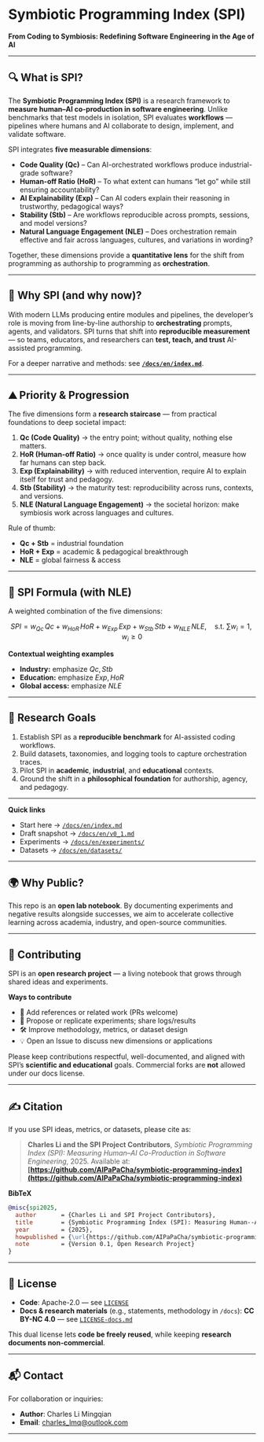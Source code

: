 # Symbiotic Programming Index (SPI)

**From Coding to Symbiosis: Redefining Software Engineering in the Age of AI**

---

## 🔍 What is SPI?

The **Symbiotic Programming Index (SPI)** is a research framework to **measure human–AI co-production in software engineering**.
Unlike benchmarks that test models in isolation, SPI evaluates **workflows** — pipelines where humans and AI collaborate to design, implement, and validate software.

SPI integrates **five measurable dimensions**:

* **Code Quality (Qc)** – Can AI-orchestrated workflows produce industrial-grade software?
* **Human-off Ratio (HoR)** – To what extent can humans “let go” while still ensuring accountability?
* **AI Explainability (Exp)** – Can AI coders explain their reasoning in trustworthy, pedagogical ways?
* **Stability (Stb)** – Are workflows reproducible across prompts, sessions, and model versions?
* **Natural Language Engagement (NLE)** – Does orchestration remain effective and fair across languages, cultures, and variations in wording?

Together, these dimensions provide a **quantitative lens** for the shift from programming as authorship to programming as **orchestration**.

---

## 🧭 Why SPI (and why now)?

With modern LLMs producing entire modules and pipelines, the developer’s role is moving from line-by-line authorship to **orchestrating** prompts, agents, and validators.
SPI turns that shift into **reproducible measurement** — so teams, educators, and researchers can **test, teach, and trust** AI-assisted programming.

For a deeper narrative and methods: see **[`/docs/en/index.md`](./docs/en/index.md)**.

---

## ⛰️ Priority & Progression

The five dimensions form a **research staircase** — from practical foundations to deep societal impact:

1. **Qc (Code Quality)** → the entry point; without quality, nothing else matters.
2. **HoR (Human-off Ratio)** → once quality is under control, measure how far humans can step back.
3. **Exp (Explainability)** → with reduced intervention, require AI to explain itself for trust and pedagogy.
4. **Stb (Stability)** → the maturity test: reproducibility across runs, contexts, and versions.
5. **NLE (Natural Language Engagement)** → the societal horizon: make symbiosis work across languages and cultures.

Rule of thumb:

* **Qc + Stb** = industrial foundation
* **HoR + Exp** = academic & pedagogical breakthrough
* **NLE** = global fairness & access

---

## 📐 SPI Formula (with NLE)

A weighted combination of the five dimensions:

$$
SPI = w_{Qc}\,Qc + w_{HoR}\,HoR + w_{Exp}\,Exp + w_{Stb}\,Stb + w_{NLE}\,NLE,
\quad \text{s.t. } \sum w_i = 1,\; w_i \ge 0
$$

**Contextual weighting examples**

* **Industry:** emphasize $Qc, Stb$
* **Education:** emphasize $Exp, HoR$
* **Global access:** emphasize $NLE$

---

## 🎯 Research Goals

1. Establish SPI as a **reproducible benchmark** for AI-assisted coding workflows.
2. Build datasets, taxonomies, and logging tools to capture orchestration traces.
3. Pilot SPI in **academic**, **industrial**, and **educational** contexts.
4. Ground the shift in a **philosophical foundation** for authorship, agency, and pedagogy.

---

**Quick links**

* Start here → [`/docs/en/index.md`](./docs/en/index.md)
* Draft snapshot → [`/docs/en/v0_1.md`](./docs/en/v0_1.md)
* Experiments → [`/docs/en/experiments/`](./docs/en/experiments/)
* Datasets → [`/docs/en/datasets/`](./docs/en/datasets/)

---

## 🌍 Why Public?

This repo is an **open lab notebook**. By documenting experiments and negative results alongside successes, we aim to accelerate collective learning across academia, industry, and open-source communities.

---

## 🤝 Contributing

SPI is an **open research project** — a living notebook that grows through shared ideas and experiments.

**Ways to contribute**

* 📖 Add references or related work (PRs welcome)
* 🧪 Propose or replicate experiments; share logs/results
* 🛠️ Improve methodology, metrics, or dataset design
* 💡 Open an Issue to discuss new dimensions or applications

Please keep contributions respectful, well-documented, and aligned with SPI’s **scientific and educational** goals.
Commercial forks are **not** allowed under our docs license.

---

## ✍️ Citation

If you use SPI ideas, metrics, or datasets, please cite as:

> **Charles Li and the SPI Project Contributors**,
> *Symbiotic Programming Index (SPI): Measuring Human–AI Co-Production in Software Engineering*, 2025.
> Available at: **[https://github.com/AIPaPaCha/symbiotic-programming-index](https://github.com/AIPaPaCha/symbiotic-programming-index)**

**BibTeX**

```bibtex
@misc{spi2025,
  author       = {Charles Li and SPI Project Contributors},
  title        = {Symbiotic Programming Index (SPI): Measuring Human--AI Co-Production in Software Engineering},
  year         = {2025},
  howpublished = {\url{https://github.com/AIPaPaCha/symbiotic-programming-index}},
  note         = {Version 0.1, Open Research Project}
}
```

---

## 📜 License

* **Code**: Apache-2.0 — see [`LICENSE`](./LICENSE)
* **Docs & research materials** (e.g., statements, methodology in `/docs`): **CC BY-NC 4.0** — see [`LICENSE-docs.md`](./LICENSE-docs.md)

This dual license lets **code be freely reused**, while keeping **research documents non-commercial**.

---

## 📬 Contact

For collaboration or inquiries:

* **Author**: Charles Li Mingqian
* **Email**: [charles\_lmq@outlook.com](mailto:charles_lmq@outlook.com)

---
